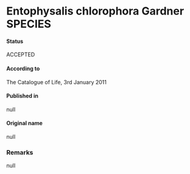 # Entophysalis chlorophora Gardner SPECIES

#### Status
ACCEPTED

#### According to
The Catalogue of Life, 3rd January 2011

#### Published in
null

#### Original name
null

### Remarks
null